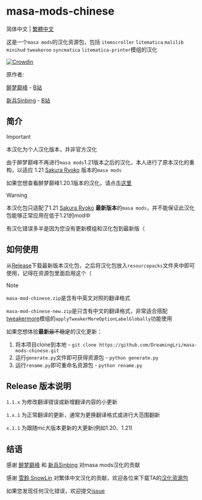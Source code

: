 # masa-mods-chinese

简体中文 | [繁體中文](https://github.com/DreamingLri/masa-mods-chinese/blob/1.21/README_tw.md)

这是一个`masa mods`的汉化资源包，包括 `itemscroller` `litematica` `malilib` `minihud` `tweakeroo` `syncmatica` `litematica-printer`模组的汉化

[![Crowdin](https://badges.crowdin.net/masa-mod-chinese/localized.svg)](https://crowdin.com)

原作者: 

[醉梦巅峰](mailto:893136473@qq.com) - [B站](https://space.bilibili.com/13205801) 

[新兵Sinbing](https://github.com/Sinbing) - [B站](https://space.bilibili.com/1446187)

## 简介

> [!IMPORTANT]
> 本汉化为个人汉化版本，并非官方汉化

由于醉梦巅峰不再进行`masa mods`1.21版本之后的汉化，本人进行了原本汉化的重构，以适应 1.21 [Sakura Ryoko](https://github.com/sakura-ryoko) 版本的`masa mods`

如果您想查看醉梦巅峰1.20.1版本的汉化，请点击[这里](https://github.com/DreamingLri/masa-mods-chinese/tree/1.20)

> [!WARNING]  
> 本汉化包只适配了1.21 [Sakura Ryoko](https://github.com/sakura-ryoko) **最新版本**的`masa mods`，并不能保证此汉化包能够正常应用在低于1.21的mod中
> 
> 有汉化错误多半是因为您没有更新模组和汉化包到最新版（

## 如何使用

从[Release](https://github.com/DreamingLri/masa-mods-chinese/releases)下载最新版本汉化包，之后将汉化包放入`resourcepacks`文件夹中即可使用，记得在资源包里面启用这个（

> [!NOTE]
> `masa-mod-chinese.zip`是含有中英文对照的翻译格式
>
> `masa-mod-chinese-new.zip`是只含有中文的翻译格式，非常适合搭配[tweakermore](https://github.com/Fallen-Breath/tweakermore)模组的`applyTweakerMoreOptionLabelGlobally`功能使用

如果您想体验**最新**~~最不稳定~~的汉化更新：

1. 将本项目clone到本地 - `git clone https://github.com/DreamingLri/masa-mods-chinese.git`
2. 运行`generate.py`文件即可获得资源包 - `python generate.py`
3. 运行`rename.py`即可重命名资源包 - `python rename.py`

## Release 版本说明

`1.1.x` 为修改翻译错误或新增翻译内容的小更新

`1.x.1` 为正常翻译的更新，通常为更换翻译格式或进行大范围翻新

`x.1.1` 为跟随mc大版本更新的大更新(例如1.20、1.21)

## 结语

感谢 [醉梦巅峰](mailto:893136473@qq.com) 和 [新兵Sinbing](https://github.com/Sinbing) 对masa mods汉化的贡献

感谢 [雪鈴 SnowLin](https://github.com/snowlinouo) 对繁体中文汉化的贡献，欢迎各位来下载TA的[汉化资源包](https://modrinth.com/resourcepack/masa-family-bucket-translationpack)

如果您发现任何汉化错误，欢迎提交[issue](https://github.com/DreamingLri/masa-mods-chinese/issues/new)